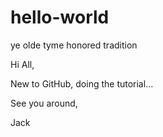 # hello-world
ye olde tyme honored tradition

Hi All,

New to GitHub, doing the tutorial...

See you around,

Jack

